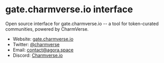 # gate.charmverse.io interface

Open source interface for gate.charmverse.io -- a tool for token-curated communities, powered by CharmVerse.

- Website: [gate.charmverse.io](https://gate.charmverse.io)
- Twitter: [@charmverse](https://twitter.com/charmverse)
- Email: [contact@agora.space](mailto:hello@charmverse.io)
- Discord: [Charmverse.io](https://discord.gg/UEsngsk8E2)
